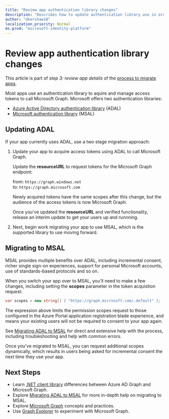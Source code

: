 ```yaml
---
title: "Review app authentication library changes"
description: "Describes how to update authentication library use in order to migrate an app from Azure Active Directory (Azure AD) API apps to Microsoft Graph API."
author: "dkershaw10"
localization_priority: Normal
ms.prod: "microsoft-identity-platform"
---
```


# Review app authentication library changes

This article is part of *step 3: review app details* of the [process to migrate apps](migrate-azure-ad-graph-planning-checklist.md).

Most apps use an authentication library to aquire and manage access tokens to call Microsoft Graph.  Microsoft offers two authentication libraries:

- [Azure Active Directory authentication library](https://docs.microsoft.com/azure/active-directory/develop/active-directory-authentication-libraries) (ADAL)
- [Microsoft authentication library](https://docs.microsoft.com/azure/active-directory/develop/reference-v2-libraries) (MSAL)

## Updating ADAL

If your app currently uses ADAL, use a two stage migration approach:

1. Update your app to acquire access tokens using ADAL to call Microsoft Graph.

    Update the **resourceURL** to request tokens for the Microsoft Graph endpoint:

    from: `https://graph.windows.net`  
    to:  `https://graph.microsoft.com`

    Newly acquired tokens have the same scopes after this change, but the audience of the access tokens is now Microsoft Graph.  

    Once you've updated the **resourceURL** and verified functionality, release an interim update to get your users up and runnning.

2.  Next, begin work migrating your app to use MSAL, which is the supported library to use moving forward.

## Migrating to MSAL

MSAL provides multiple benefits over ADAL, including incremental consent, richer single sign-on experiences, support for personal Microsoft accounts, use of standards-based protocols and so on.  

When you switch your app over to MSAL, you'll need to make a few changes, including setting the **scopes** parameter in the token acquistion request:

``` csharp
var scopes = new string[] { "https://graph.microsoft.com/.default" };
```

The expression above limits the permission scopes request to those configured in the Azure Portal application registration blade experience, and means your existing users will not be required to consent to your app again.

See [Migrating ADAL to MSAL](https://aka.ms/adal-net-to-msal-net) for direct and extensive help with the process, including troubleshooting and help with common errors.

Once you've migrated to MSAL, you can request additional scopes dynamically, which results in users being asked for incremental consent the next time they use your app.  

## Next Steps

- Learn [.NET client library](migrate-azure-ad-graph-client-libraries.md) differences between Azure AD Graph and Microsoft Graph.
- Explore [Migrating ADAL to MSAL](https://aka.ms/adal-net-to-msal-net) for more in-depth help on migrating to MSAL.
- Explore [Microsoft Graph](/graph/overview) concepts and practices.
- Use [Graph Explorer](https://aka.ms/ge) to experiment with Microsoft Graph.
